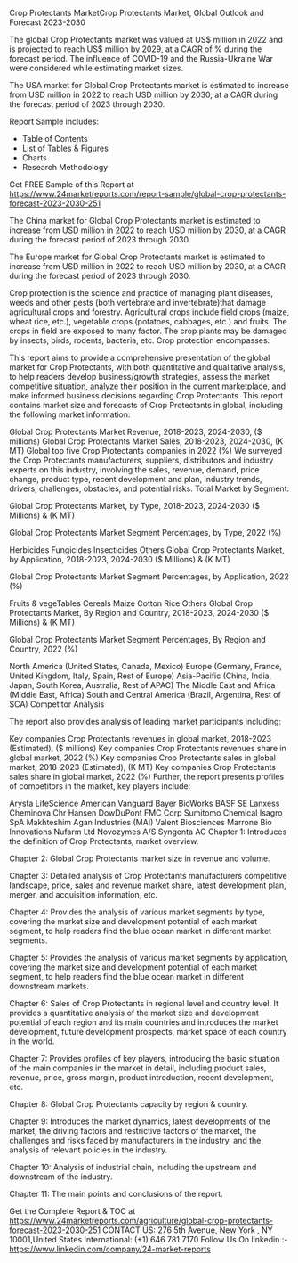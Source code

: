 Crop Protectants MarketCrop Protectants Market, Global Outlook and Forecast 2023-2030

The global Crop Protectants market was valued at US$ million in 2022 and is projected to reach US$ million by 2029, at a CAGR of % during the forecast period. The influence of COVID-19 and the Russia-Ukraine War were considered while estimating market sizes.

The USA market for Global Crop Protectants market is estimated to increase from USD million in 2022 to reach USD million by 2030, at a CAGR during the forecast period of 2023 through 2030.

Report Sample includes:
- Table of Contents
- List of Tables & Figures
- Charts
- Research Methodology

Get FREE Sample of this Report at https://www.24marketreports.com/report-sample/global-crop-protectants-forecast-2023-2030-251

The China market for Global Crop Protectants market is estimated to increase from USD million in 2022 to reach USD million by 2030, at a CAGR during the forecast period of 2023 through 2030.

The Europe market for Global Crop Protectants market is estimated to increase from USD million in 2022 to reach USD million by 2030, at a CAGR during the forecast period of 2023 through 2030.

Crop protection is the science and practice of managing plant diseases, weeds and other pests (both vertebrate and invertebrate)that damage agricultural crops and forestry. Agricultural crops include field crops (maize, wheat rice, etc.), vegetable crops (potatoes, cabbages, etc.) and fruits. The crops in field are exposed to many factor. The crop plants may be damaged by insects, birds, rodents, bacteria, etc. Crop protection encompasses:

This report aims to provide a comprehensive presentation of the global market for Crop Protectants, with both quantitative and qualitative analysis, to help readers develop business/growth strategies, assess the market competitive situation, analyze their position in the current marketplace, and make informed business decisions regarding Crop Protectants. This report contains market size and forecasts of Crop Protectants in global, including the following market information:

Global Crop Protectants Market Revenue, 2018-2023, 2024-2030, ($ millions)
Global Crop Protectants Market Sales, 2018-2023, 2024-2030, (K MT)
Global top five Crop Protectants companies in 2022 (%)
We surveyed the Crop Protectants manufacturers, suppliers, distributors and industry experts on this industry, involving the sales, revenue, demand, price change, product type, recent development and plan, industry trends, drivers, challenges, obstacles, and potential risks. Total Market by Segment:

Global Crop Protectants Market, by Type, 2018-2023, 2024-2030 ($ Millions) & (K MT)

Global Crop Protectants Market Segment Percentages, by Type, 2022 (%)

Herbicides
Fungicides
Insecticides
Others
Global Crop Protectants Market, by Application, 2018-2023, 2024-2030 ($ Millions) & (K MT)

Global Crop Protectants Market Segment Percentages, by Application, 2022 (%)

Fruits & vegeTables
Cereals
Maize
Cotton
Rice
Others
Global Crop Protectants Market, By Region and Country, 2018-2023, 2024-2030 ($ Millions) & (K MT)

Global Crop Protectants Market Segment Percentages, By Region and Country, 2022 (%)

North America (United States, Canada, Mexico)
Europe (Germany, France, United Kingdom, Italy, Spain, Rest of Europe)
Asia-Pacific (China, India, Japan, South Korea, Australia, Rest of APAC)
The Middle East and Africa (Middle East, Africa)
South and Central America (Brazil, Argentina, Rest of SCA)
Competitor Analysis

The report also provides analysis of leading market participants including:

Key companies Crop Protectants revenues in global market, 2018-2023 (Estimated), ($ millions)
Key companies Crop Protectants revenues share in global market, 2022 (%)
Key companies Crop Protectants sales in global market, 2018-2023 (Estimated), (K MT)
Key companies Crop Protectants sales share in global market, 2022 (%)
Further, the report presents profiles of competitors in the market, key players include:

Arysta LifeScience
American Vanguard
Bayer
BioWorks
BASF SE
Lanxess
Cheminova
Chr Hansen
DowDuPont
FMC Corp
Sumitomo Chemical
Isagro SpA
Makhteshim Agan Industries (MAI)
Valent Biosciences
Marrone Bio Innovations
Nufarm Ltd
Novozymes A/S
Syngenta AG
Chapter 1: Introduces the definition of Crop Protectants, market overview.

Chapter 2: Global Crop Protectants market size in revenue and volume.

Chapter 3: Detailed analysis of Crop Protectants manufacturers competitive landscape, price, sales and revenue market share, latest development plan, merger, and acquisition information, etc.

Chapter 4: Provides the analysis of various market segments by type, covering the market size and development potential of each market segment, to help readers find the blue ocean market in different market segments.

Chapter 5: Provides the analysis of various market segments by application, covering the market size and development potential of each market segment, to help readers find the blue ocean market in different downstream markets.

Chapter 6: Sales of Crop Protectants in regional level and country level. It provides a quantitative analysis of the market size and development potential of each region and its main countries and introduces the market development, future development prospects, market space of each country in the world.

Chapter 7: Provides profiles of key players, introducing the basic situation of the main companies in the market in detail, including product sales, revenue, price, gross margin, product introduction, recent development, etc.

Chapter 8: Global Crop Protectants capacity by region & country.

Chapter 9: Introduces the market dynamics, latest developments of the market, the driving factors and restrictive factors of the market, the challenges and risks faced by manufacturers in the industry, and the analysis of relevant policies in the industry.

Chapter 10: Analysis of industrial chain, including the upstream and downstream of the industry.

Chapter 11: The main points and conclusions of the report.

Get the Complete Report & TOC at https://www.24marketreports.com/agriculture/global-crop-protectants-forecast-2023-2030-251
CONTACT US:
276 5th Avenue, New York , NY 10001,United States
International: (+1) 646 781 7170
Follow Us On linkedin :- https://www.linkedin.com/company/24-market-reports
